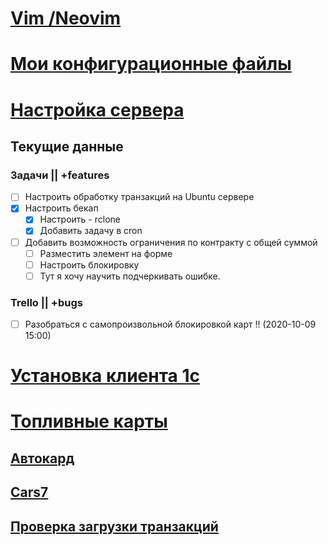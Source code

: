 # [Vim /Neovim](vim/Readme.md)

# [Мои конфигурационные файлы](config-files.md)

# [Настройка сервера](server_setup.md)

## Текущие данные
### Задачи || +features
- [ ] Настроить обработку транзакций на Ubuntu сервере
- [X] Настроить бекап
  - [X] Настроить - rclone
  - [X] Добавить задачу в cron
- [ ] Добавить возможность ограничения по контракту с общей суммой
  - [ ] Разместить элемент на форме
  - [ ] Настроить блокировку
  - [ ] Тут я хочу научить подчеркивать ошибке.
### Trello || +bugs
- [ ] Разобраться с самопроизвольной блокировкой карт !! (2020-10-09 15:00)

# [Установка клиента 1с](1c_client_install.md)

# [Топливные карты](fuelCards.md)

## [Автокард](task/autocard_task.md)
## [Cars7](/task/cars7.md)
## [Проверка загрузки транзакций](/checktr.md)
